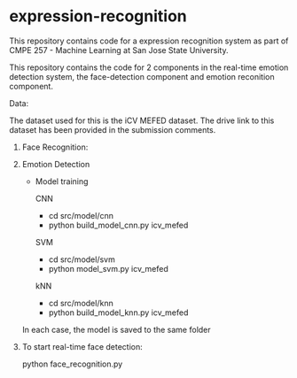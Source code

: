# expression-recognition
This repository contains code for a expression recognition system as part of CMPE 257 - Machine Learning at San Jose State University.

This repository contains the code for 2 components in the real-time emotion detection system, the face-detection component and emotion reconition component.

Data:

The dataset used for this is the iCV MEFED dataset. The drive link to this dataset has been provided in the submission comments.

1. Face Recognition:


2. Emotion Detection

	- Model training

		CNN
		- cd src/model/cnn
		- python build_model_cnn.py icv_mefed

		SVM
		- cd src/model/svm
		- python model_svm.py icv_mefed

		kNN
		- cd src/model/knn
		- python build_model_knn.py icv_mefed

	In each case, the model is saved to the same folder

3. To start real-time face detection:

	python face_recognition.py
